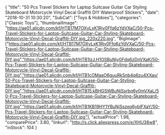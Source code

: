 {
	"title": "50 Pcs Travel Stickers for Laptop Suitcase Guitar Car Styling Skateboard Motorcycle Vinyl Decal Graffiti DIY Waterproof Stickers",
	"date": "2018-10-31 10:30:20",
	"SubCat": ["Toys & Hobbies"],
	"categories": ["Classic Toys"],
	"thumbnailImage": "https://ae01.alicdn.com/kf/HTB17M7OXyLxK1Rjy0Ffq6zYdVXaC/50-Pcs-Travel-Stickers-for-Laptop-Suitcase-Guitar-Car-Styling-Skateboard-Motorcycle-Vinyl-Decal-Graffiti-DIY.jpg_220x220.jpg",
	"BigImage": ["https://ae01.alicdn.com/kf/HTB17M7OXyLxK1Rjy0Ffq6zYdVXaC/50-Pcs-Travel-Stickers-for-Laptop-Suitcase-Guitar-Car-Styling-Skateboard-Motorcycle-Vinyl-Decal-Graffiti-DIY.jpg","https://ae01.alicdn.com/kf/HTB1lzJ.H1OSBuNjy0Fdq6zDnVXaK/50-Pcs-Travel-Stickers-for-Laptop-Suitcase-Guitar-Car-Styling-Skateboard-Motorcycle-Vinyl-Decal-Graffiti-DIY.jpg","https://ae01.alicdn.com/kf/HTB1cOMaaO6guuRkSnb4q6zu4XXav/50-Pcs-Travel-Stickers-for-Laptop-Suitcase-Guitar-Car-Styling-Skateboard-Motorcycle-Vinyl-Decal-Graffiti-DIY.jpg","https://ae01.alicdn.com/kf/HTB15.kBHGSWBuNjSsrbq6y0mVXaL/50-Pcs-Travel-Stickers-for-Laptop-Suitcase-Guitar-Car-Styling-Skateboard-Motorcycle-Vinyl-Decal-Graffiti-DIY.jpg","https://ae01.alicdn.com/kf/HTB1KB19HY1YBuNjSszeq6yblFXaY/50-Pcs-Travel-Stickers-for-Laptop-Suitcase-Guitar-Car-Styling-Skateboard-Motorcycle-Vinyl-Decal-Graffiti-DIY.jpg"],
	"actualPrice": 1.98,
	"comparePrice": 3.80,
	"linkurl": "http://s.click.aliexpress.com/e/XHU38w8",
	"inStock": 104
}
